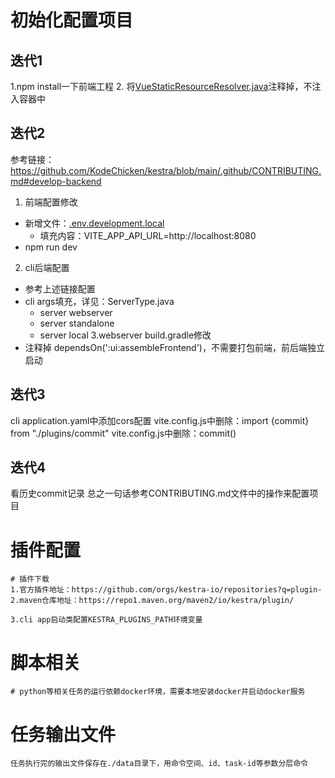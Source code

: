 # 初始化配置项目

## 迭代1
1.npm install一下前端工程
2. 将[VueStaticResourceResolver.java](webserver/src/main/java/io/micronaut/web/router/resource/VueStaticResourceResolver.java)注释掉，不注入容器中


## 迭代2
参考链接：https://github.com/KodeChicken/kestra/blob/main/.github/CONTRIBUTING.md#develop-backend
1.  前端配置修改
- 新增文件：[.env.development.local](ui/.env.development.local)
  - 填充内容：VITE_APP_API_URL=http://localhost:8080
- npm run dev
2. cli后端配置
  - 参考上述链接配置
  - cli args填充，详见：ServerType.java
    - server webserver
    - server standalone
    - server local
      3.webserver build.gradle修改
  - 注释掉 dependsOn(':ui:assembleFrontend')，不需要打包前端，前后端独立启动

## 迭代3
cli application.yaml中添加cors配置
vite.config.js中删除：import {commit} from "./plugins/commit"
vite.config.js中删除：commit()

## 迭代4
看历史commit记录
总之一句话参考CONTRIBUTING.md文件中的操作来配置项目

# 插件配置
```text
# 插件下载
1.官方插件地址：https://github.com/orgs/kestra-io/repositories?q=plugin-
2.maven仓库地址：https://repo1.maven.org/maven2/io/kestra/plugin/

3.cli app启动类配置KESTRA_PLUGINS_PATH环境变量
```

# 脚本相关
```text
# python等相关任务的运行依赖docker环境，需要本地安装docker并启动docker服务
```

# 任务输出文件
```text
任务执行完的输出文件保存在./data目录下，用命令空间、id、task-id等参数分层命令

```

